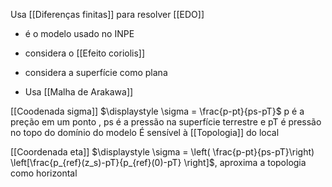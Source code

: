Usa [[Diferenças finitas]] para resolver [[EDO]]
- é o modelo usado no INPE
- considera o [[Efeito coriolis]]
- considera a superfície como plana 

- Usa [[Malha de Arakawa]]

[[Coodenada sigma]]
	$\displaystyle \sigma = \frac{p-pt}{ps-pT}$ p é a preção em um ponto , ps é a pressão na superfície terrestre e pT é pressão no topo do domínio do modelo 
	É sensível à [[Topologia]] do local

[[Coordenada eta]]
	$\displaystyle \sigma = \left( \frac{p-pt}{ps-pT}\right) \left[\frac{p_{ref}(z_s)-pT}{p_{ref}(0)-pT} \right]$, aproxima a topologia como horizontal